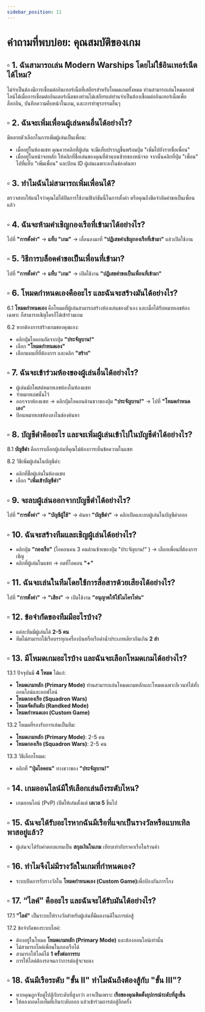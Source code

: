 ```yaml
---
sidebar_position: 11
---
```


# คำถามที่พบบ่อย: คุณสมบัติของเกม

## ▫️ **1. ฉันสามารถเล่น Modern Warships โดยไม่ใช้อินเทอร์เน็ตได้ไหม?**  

ไม่จำเป็นต้องมีการเชื่อมต่ออินเทอร์เน็ตที่เสถียรสำหรับโหมดเกมทั้งหมด  ท่านสามารถเล่นโหมดออฟไลน์ได้เมื่อการเชื่อมต่ออินเตอร์​เน็ต​ของท่านไม่เสถียร​ แต่ท่านจำเป็นต้องเชื่อมต่ออินเทอร์เน็ต​เพื่อล็อกอิน, บันทึกความคืบหน้าในเกม, และการทำธุรกรรม​อื่นๆ

## ▫️ **2. ฉันจะเพิ่มเพื่อนผู้เล่นคนอื่นได้อย่างไร?** 
 
มีหลายตัวเลือกในการเพิ่มผู้เล่นเป็นเพื่อน:  

- เมื่ออยู่ในห้องแชท คุณควรคลิกที่ผู้เล่น จะมีแท็บปรากฏขึ้นพร้อมปุ่ม "เพิ่มไปยังรายชื่อเพื่อน"  
- เมื่ออยู่ในหน้าจอหลัก ให้คลิกที่ชื่อเล่นของคุณที่ด้านบนซ้ายของหน้าจอ จากนั้นคลิกที่ปุ่ม "เพื่อน" ไปที่แท็บ "เพิ่มเพื่อน" และป้อน ID ผู้เล่นเฉพาะลงในช่องค้นหา  

## ▫️ **3. ทำไมฉันไม่สามารถเพิ่มเพื่อนได้?**  

ตรวจสอบให้แน่ใจว่าคุณไม่ได้ปิดการใช้งานฟังก์ชันนี้ในการตั้งค่า หรือคุณถึงขีดจำกัดคำขอเป็นเพื่อนแล้ว  

## ▫️ **4. ฉันจะห้ามคำเชิญกองเรือที่เข้ามาได้อย่างไร?** 
 
ไปที่ **"การตั้งค่า"** → **แท็บ "เกม"** → เลื่อนลงมาที่ **"ปฏิเสธคำเชิญกองเรือที่เข้ามา"** แล้วเปิดใช้งาน  

## ▫️ **5. วิธีการบล็อคคำขอเป็นเพื่อนที่เข้ามา?**
  
ไปที่ **"การตั้งค่า"** → **แท็บ "เกม"** → เปิดใช้งาน **"ปฏิเสธคำขอเป็นเพื่อนที่เข้ามา"**  

## ▫️ **6. โหมดกำหนดเองคืออะไร และฉันจะสร้างมันได้อย่างไร?**  

6.1 **โหมดกำหนดเอง** คือโหมดที่ผู้เล่นสามารถสร้างห้องเล่นของตัวเอง และเมื่อได้รับหมายเลขห้องเฉพาะ ก็สามารถเชิญใครก็ได้เข้าร่วมเกม  

6.2 หากต้องการสร้างเกมของคุณเอง:  
- คลิกปุ่มไอคอน​ถัดจากปุ่ม **"ประจัญบาน!​"**  
- เลือก **"โหมดกำหนดเอง"**  
- เลือกแผนที่ที่ต้องการ และคลิก **"สร้าง"**  

## ▫️ **7. ฉันจะเข้าร่วมห้องของผู้เล่นอื่นได้อย่างไร?**
  
- ผู้เล่นมักโพสต์หมายเลขห้องในห้องแชท  
- จำหมายเลขนั้นไว้  
- ออกจากห้องแชท → คลิกปุ่มไอคอนด้านขวาของปุ่ม **"ประจัญบาน!"** → ไปที่ **"โหมดกำหนดเอง"**  
- ป้อนหมายเลขห้องลงในช่องค้นหา  

## ▫️ **8. บัญชีดำคืออะไร และจะเพิ่มผู้เล่นเข้าไปในบัญชี​ดำได้อย่างไร?**  

8.1 **บัญชีดำ** คือการบล็อกผู้เล่นที่คุณไม่ต้องการเห็นข้อความในแชท  

8.2 วิธีเพิ่มผู้เล่นในบัญชีดำ:  
- คลิกที่ชื่อผู้เล่นในห้องแชท  
- เลือก **"เพิ่มเข้าบัญชี​ดำ"**  

## ▫️ **9. จะลบผู้เล่นออกจากบัญชีดำได้อย่างไร?** 
 
ไปที่ **"การตั้งค่า"** → **"บัญชีผู้ใช้"** → ค้นหา **"บัญชีดำ"** → คลิกเปิดและลบผู้เล่นในบัญชีดำออก  

## ▫️ **10. ฉันจะสร้างทีมและเชิญผู้เล่นได้อย่างไร?**
  
- คลิกปุ่ม **"กองเรือ"** (ไอคอนคน 3 คนด้านซ้ายของปุ่ม "ประจัญบาน!" ) → เลือกเพื่อนที่ต้องการเชิญ  
- คลิกที่ผู้เล่นในแชท → กดที่ไอคอน **"+"**  

## ▫️ **11. ฉันจะเล่นในทีมโดยใช้การสื่อสารด้วยเสียงได้อย่างไร?**  

ไปที่ **"การตั้งค่า"** → **"เสียง"** → เปิดใช้งาน **"อนุญาตให้ใช้ไมโครโฟน"**  

## ▫️ **12. ข้อจำกัดของทีมมีอะไรบ้าง?**  

- แต่ละทีมมีผู้เล่นได้ **2-5 คน**  
- ทีมไม่สามารถใช้เรือบรรทุกเครื่องบินหรือเรือดำน้ำประเภทเดียวกันเกิน **2 ลำ**  

## ▫️ **13. มีโหมดเกมอะไรบ้าง และฉันจะเลือกโหมดเกมได้อย่างไร?**  

13.1 ปัจจุบันมี **4 โหมด** ได้แก่:  
- **โหมดเกมหลัก (Primary Mode)** ท่านสามารถเล่นโหมดเกมหลักและโหมดเฉพาะอีเวนท์​ได้ทั้งออนไลน์และออฟไลน์​
- **โหมดกองเรือ (Squadron Wars)**  
- **โหมดจัดอันดับ (Randked Mode)**  
- **โหมดกำหนดเอง (Custom Game)**  

13.2 โหมดที่รองรับการเล่นเป็นทีม:  
- **โหมดเกมหลัก (Primary Mode)**: 2-5 คน  
- **โหมดกองเรือ (Squadron Wars)**: 2-5 คน  

13.3 วิธีเลือกโหมด:  
- คลิกที่ **"ปุ่มไอคอน"** ทางขวาของ **"ประจัญบาน!"**  

## ▫️ **14. เกมออนไลน์มีให้เลือกเล่นถึงระดับไหน?**
  
- เกมออนไลน์ (PvP) เปิดให้เล่นตั้งแต่ **เลเวล 5** ขึ้นไป  

## ▫️ **15. ฉันจะได้รับอะไรหากฉันมีเรือที่แจกเป็นรางวัลหรือแบทเทิลพาสอยู่แล้ว?** 
 
- ผู้เล่นจะได้รับค่าตอบแทนเป็น **สกุลเงินในเกม** เทียบเท่ากับราคาเรือในร้านค้า  

## ▫️ **16. ทำไมจึงไม่มีรางวัลในเกมที่กำหนดเอง?** 
 
- ระบบปิดการรับรางวัลใน **โหมดกำหนดเอง (Custom Game)​** เพื่อป้องกันการโกง  

## ▫️ **17. “ไลค์” คืออะไร และฉันจะได้รับมันได้อย่างไร?**  

17.1 **"ไลค์"** เป็นระบบให้รางวัลสำหรับผู้เล่นที่มีผลงานดีในการต่อสู้  

17.2 ข้อจำกัดของระบบไลค์:  
- ต้องอยู่ในโหมด **โหมดเกมหลัก (Primary​ Mode)**  และต้องออนไลน์​เท่านั้น
- ไม่สามารถไลค์เพื่อนในกองเรือได้  
- สามารถให้ไลค์ได้ **1 ครั้งต่อการรบ**  
- การให้ไลค์ต้องรอจนกว่าการต่อสู้จะจบลง  

## ▫️ **18. ฉันมีเรือระดับ "ขั้น II" ทำไมฉันถึงต้องสู้กับ "ขั้น III"?**  

- หากคุณถูกจับคู่ไปสู้กับระดับที่สูงกว่า อาจเป็นเพราะ **เรือของคุณติดตั้งอุปกรณ์ระดับที่สูงขึ้น**  
- ให้ลองถอดไอเท็มที่เกินระดับออก แล้วเข้าร่วมการต่อสู้อีกครั้ง
